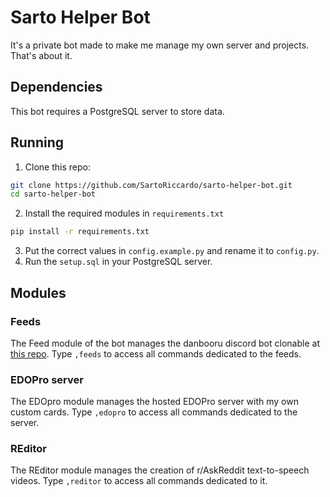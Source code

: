 # Sarto Helper Bot
It's a private bot made to make me manage my own server and projects. That's about it.

## Dependencies
This bot requires a PostgreSQL server to store data.

## Running
1. Clone this repo:
```bash
git clone https://github.com/SartoRiccardo/sarto-helper-bot.git
cd sarto-helper-bot
```

2. Install the required modules in `requirements.txt`
```bash
pip install -r requirements.txt
```

3. Put the correct values in `config.example.py` and rename it to `config.py`.
4. Run the `setup.sql` in your PostgreSQL server.

## Modules

### Feeds
The Feed module of the bot manages the danbooru discord bot clonable
at [this repo](https://github.com/SartoRiccardo/discordbooru).
Type `,feeds` to access all commands dedicated to the feeds.

### EDOPro server
The EDOpro module manages the hosted EDOPro server with my own custom cards.
Type `,edopro` to access all commands dedicated to the server.

### REditor
The REditor module manages the creation of r/AskReddit text-to-speech videos.
Type `,reditor` to access all commands dedicated to it.